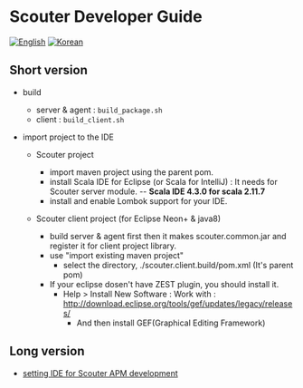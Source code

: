 # Scouter Developer Guide
[![English](https://img.shields.io/badge/language-English-orange.svg)](Developer-Guide.md) [![Korean](https://img.shields.io/badge/language-Korean-blue.svg)](Developer-Guide_kr.md)

## Short version

* build
  - server & agent : ```build_package.sh```
  - client : ```build_client.sh```

* import project to the IDE
  - Scouter project
    - import maven project using the parent pom.
    - install Scala IDE for Eclipse (or Scala for IntelliJ) : It needs for Scouter server module.
      -- **Scala IDE 4.3.0 for scala 2.11.7**
    - install and enable Lombok support for your IDE.

  - Scouter client project (for Eclipse Neon+ & java8)
    - build server & agent first then it makes scouter.common.jar and register it for client project library.
    - use "import existing maven project"
       - select the directory, ./scouter.client.build/pom.xml (It's parent pom)
    - If your eclipse dosen't have ZEST plugin, you should install it.
       - Help > Install New Software : Work with : http://download.eclipse.org/tools/gef/updates/legacy/releases/
         - And then install GEF(Graphical Editing Framework)

## Long version

  - [setting IDE for Scouter APM development](https://translate.google.co.kr/translate?sl=ko&tl=en&js=y&prev=_t&hl=ko&ie=UTF-8&u=https%3A%2F%2Fgunsdevlog.blogspot.kr%2F2017%2F10%2Fscouter-apm-developer-environment.html&edit-text=&act=url)

